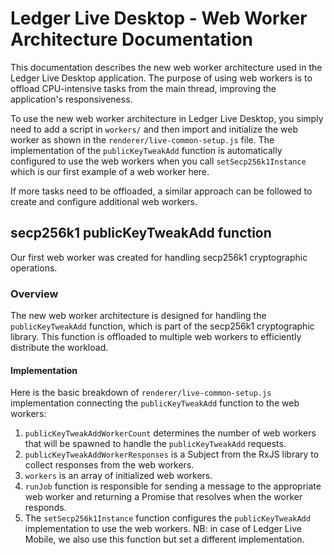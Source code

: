 # Ledger Live Desktop - Web Worker Architecture Documentation

This documentation describes the new web worker architecture used in the Ledger Live Desktop application.
The purpose of using web workers is to offload CPU-intensive tasks from the main thread, improving the application's responsiveness.

To use the new web worker architecture in Ledger Live Desktop, you simply need to add a script in `workers/` and then import and initialize the web worker as shown in the `renderer/live-common-setup.js` file. The implementation of the `publicKeyTweakAdd` function is automatically configured to use the web workers when you call `setSecp256k1Instance` which is our first example of a web worker here.

If more tasks need to be offloaded, a similar approach can be followed to create and configure additional web workers.

## secp256k1 publicKeyTweakAdd function

Our first web worker was created for handling secp256k1 cryptographic operations.

### Overview

The new web worker architecture is designed for handling the `publicKeyTweakAdd` function, which is part of the secp256k1 cryptographic library. This function is offloaded to multiple web workers to efficiently distribute the workload.

#### Implementation

Here is the basic breakdown of `renderer/live-common-setup.js` implementation connecting the `publicKeyTweakAdd` function to the web workers:

1.  `publicKeyTweakAddWorkerCount` determines the number of web workers that will be spawned to handle the `publicKeyTweakAdd` requests.
2.  `publicKeyTweakAddWorkerResponses` is a Subject from the RxJS library to collect responses from the web workers.
3.  `workers` is an array of initialized web workers.
4.  `runJob` function is responsible for sending a message to the appropriate web worker and returning a Promise that resolves when the worker responds.
5.  The `setSecp256k1Instance` function configures the `publicKeyTweakAdd` implementation to use the web workers. NB: in case of Ledger Live Mobile, we also use this function but set a different implementation.
